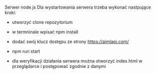Serwer node.js 
Dla wystartowania serwera trzeba wykonać nastpujące kroki:
- utworzyć clone repozytorium
- w termninale wpisać npm install
- dodać swój klucz dostępu ze strony https://aimlapi.com/
- npm run start

- dla weryfikacji działania serwera można otworzyć index.html w przeglądarce i postępować zgodnie z danymi
